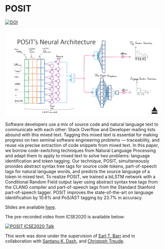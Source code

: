 # POSIT

[![DOI](https://zenodo.org/badge/233908281.svg)](https://zenodo.org/badge/latestdoi/233908281)

<img src="Posit_Network.png" alt="POSIT's Network Architecture]" style="width:640px;"/>

Software developers use a mix of source code and natural language text to communicate with each other: 
Stack Overflow and Developer mailing lists abound with this mixed text. 
Tagging this mixed text is essential for making progress on two seminal software engineering problems — traceability, and reuse via precise extraction of code snippets from mixed text. 
In this paper, we borrow code-switching techniques from Natural Language Processing and adapt them to apply to mixed text to solve two problems: language identification and token tagging. 
Our technique, POSIT, simultaneously provides abstract syntax tree tags for source code tokens, part-of-speech tags for natural language words, and predicts the source language of a token in mixed text. 
To realize POSIT, we trained a biLSTM network with a Conditional Random Field output layer using abstract syntax tree tags from the CLANG compiler and part-of-speech tags from the Standard Stanford part-of-speech tagger.
POSIT improves the state-of-the-art on language identification by 10.6% and PoS/AST tagging by 23.7% in accuracy.

Slides are available [here](./slides_icse20_posit.pdf).

The pre-recorded video from ICSE2020 is available below:

[![POSIT ICSE2020 Talk](http://img.youtube.com/vi/5AGkCDj6zyE/0.jpg)](http://www.youtube.com/watch?v=5AGkCDj6zyE "POSIT")

This work was done under the supervision of [Earl T. Barr](https://earlbarr.com/) and 
in collaboration with [Santanu K. Dash](https://santanu.uk/), and [Christoph Treude](https://ctreude.ca).
